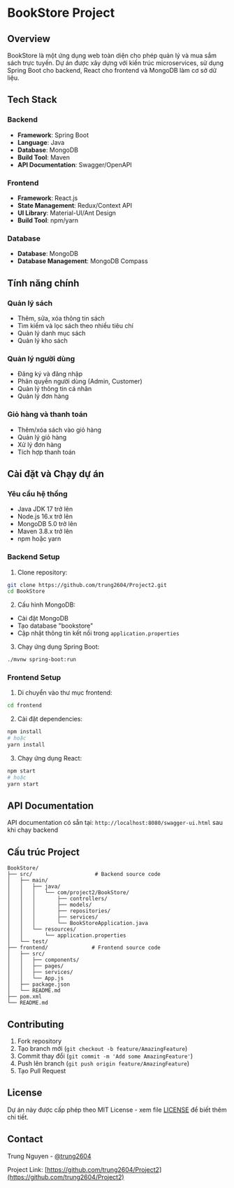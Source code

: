 # BookStore Project

## Overview
BookStore là một ứng dụng web toàn diện cho phép quản lý và mua sắm sách trực tuyến. Dự án được xây dựng với kiến trúc microservices, sử dụng Spring Boot cho backend, React cho frontend và MongoDB làm cơ sở dữ liệu.

## Tech Stack

### Backend
- **Framework**: Spring Boot
- **Language**: Java
- **Database**: MongoDB
- **Build Tool**: Maven
- **API Documentation**: Swagger/OpenAPI

### Frontend
- **Framework**: React.js
- **State Management**: Redux/Context API
- **UI Library**: Material-UI/Ant Design
- **Build Tool**: npm/yarn

### Database
- **Database**: MongoDB
- **Database Management**: MongoDB Compass

## Tính năng chính

### Quản lý sách
- Thêm, sửa, xóa thông tin sách
- Tìm kiếm và lọc sách theo nhiều tiêu chí
- Quản lý danh mục sách
- Quản lý kho sách

### Quản lý người dùng
- Đăng ký và đăng nhập
- Phân quyền người dùng (Admin, Customer)
- Quản lý thông tin cá nhân
- Quản lý đơn hàng

### Giỏ hàng và thanh toán
- Thêm/xóa sách vào giỏ hàng
- Quản lý giỏ hàng
- Xử lý đơn hàng
- Tích hợp thanh toán

## Cài đặt và Chạy dự án

### Yêu cầu hệ thống
- Java JDK 17 trở lên
- Node.js 16.x trở lên
- MongoDB 5.0 trở lên
- Maven 3.8.x trở lên
- npm hoặc yarn

### Backend Setup
1. Clone repository:
```bash
git clone https://github.com/trung2604/Project2.git
cd BookStore
```

2. Cấu hình MongoDB:
- Cài đặt MongoDB
- Tạo database "bookstore"
- Cập nhật thông tin kết nối trong `application.properties`

3. Chạy ứng dụng Spring Boot:
```bash
./mvnw spring-boot:run
```

### Frontend Setup
1. Di chuyển vào thư mục frontend:
```bash
cd frontend
```

2. Cài đặt dependencies:
```bash
npm install
# hoặc
yarn install
```

3. Chạy ứng dụng React:
```bash
npm start
# hoặc
yarn start
```

## API Documentation
API documentation có sẵn tại: `http://localhost:8080/swagger-ui.html` sau khi chạy backend

## Cấu trúc Project

```
BookStore/
├── src/                    # Backend source code
│   ├── main/
│   │   ├── java/
│   │   │   └── com/project2/BookStore/
│   │   │       ├── controllers/
│   │   │       ├── models/
│   │   │       ├── repositories/
│   │   │       ├── services/
│   │   │       └── BookStoreApplication.java
│   │   └── resources/
│   │       └── application.properties
│   └── test/
├── frontend/              # Frontend source code
│   ├── src/
│   │   ├── components/
│   │   ├── pages/
│   │   ├── services/
│   │   └── App.js
│   ├── package.json
│   └── README.md
├── pom.xml
└── README.md
```

## Contributing
1. Fork repository
2. Tạo branch mới (`git checkout -b feature/AmazingFeature`)
3. Commit thay đổi (`git commit -m 'Add some AmazingFeature'`)
4. Push lên branch (`git push origin feature/AmazingFeature`)
5. Tạo Pull Request

## License
Dự án này được cấp phép theo MIT License - xem file [LICENSE](LICENSE) để biết thêm chi tiết.

## Contact
Trung Nguyen - [@trung2604](https://github.com/trung2604)

Project Link: [https://github.com/trung2604/Project2](https://github.com/trung2604/Project2) 
